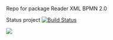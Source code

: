 Repo for package Reader XML BPMN 2.0 



Status project [![Build Status](https://travis-ci.org/imatesiu/ReaderBpmn.svg?branch=master)](https://travis-ci.org/imatesiu/ReaderBpmn)







[![](http://upload.wikimedia.org/wikipedia/commons/thumb/9/93/GPLv3_Logo.svg/200px-GPLv3_Logo.svg.png)]()
